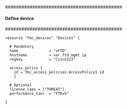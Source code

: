 ###########################################
#### Define device
###########################################
```hcl
resource "fmc_devices" "Device1" {

  # Mandatory  
  name              = "vFTD"
  hostname          = var.ftd_mgmt_ip
  regkey            = "Cisco123"

  access_policy { 
    id = fmc_access_policies.AccessPolicy1.id
	}

  # Optional  
  license_caps = ["THREAT"]
  performance_tier  = "FTDv5"

}
```